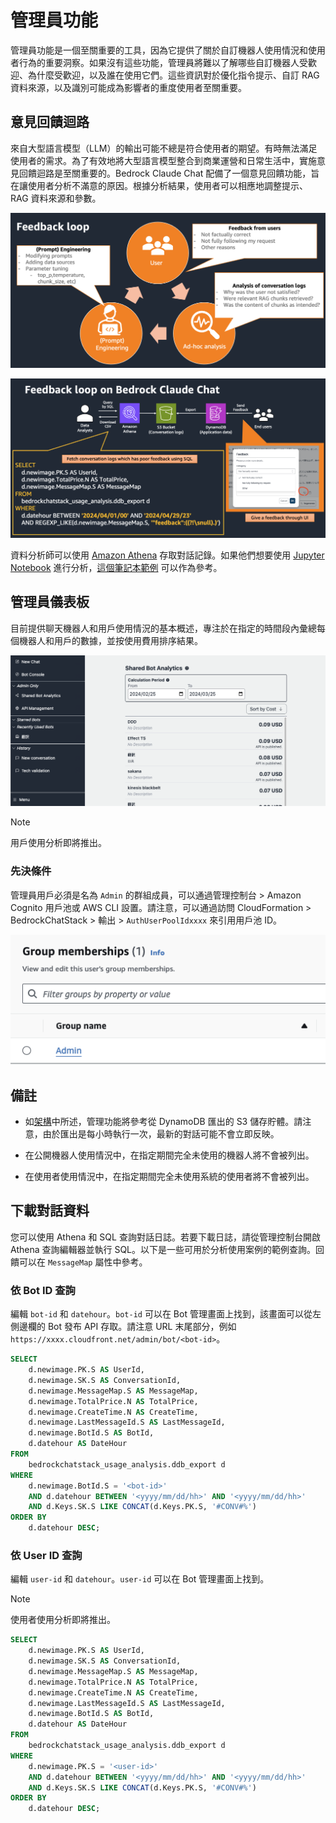 # 管理員功能

管理員功能是一個至關重要的工具，因為它提供了關於自訂機器人使用情況和使用者行為的重要洞察。如果沒有這些功能，管理員將難以了解哪些自訂機器人受歡迎、為什麼受歡迎，以及誰在使用它們。這些資訊對於優化指令提示、自訂 RAG 資料來源，以及識別可能成為影響者的重度使用者至關重要。

## 意見回饋迴路

來自大型語言模型（LLM）的輸出可能不總是符合使用者的期望。有時無法滿足使用者的需求。為了有效地將大型語言模型整合到商業運營和日常生活中，實施意見回饋迴路是至關重要的。Bedrock Claude Chat 配備了一個意見回饋功能，旨在讓使用者分析不滿意的原因。根據分析結果，使用者可以相應地調整提示、RAG 資料來源和參數。

![](./imgs/feedback_loop.png)

![](./imgs/feedback-using-claude-chat.png)

資料分析師可以使用 [Amazon Athena](https://aws.amazon.com/jp/athena/) 存取對話記錄。如果他們想要使用 [Jupyter Notebook](https://jupyter.org/) 進行分析，[這個筆記本範例](../examples/notebooks/feedback_analysis_example.ipynb) 可以作為參考。

## 管理員儀表板

目前提供聊天機器人和用戶使用情況的基本概述，專注於在指定的時間段內彙總每個機器人和用戶的數據，並按使用費用排序結果。

![](./imgs/admin_bot_analytics.png)

> [!Note]
> 用戶使用分析即將推出。

### 先決條件

管理員用戶必須是名為 `Admin` 的群組成員，可以通過管理控制台 > Amazon Cognito 用戶池或 AWS CLI 設置。請注意，可以通過訪問 CloudFormation > BedrockChatStack > 輸出 > `AuthUserPoolIdxxxx` 來引用用戶池 ID。

![](./imgs/group_membership_admin.png)

## 備註

- 如[架構](../README.md#architecture)中所述，管理功能將參考從 DynamoDB 匯出的 S3 儲存貯體。請注意，由於匯出是每小時執行一次，最新的對話可能不會立即反映。

- 在公開機器人使用情況中，在指定期間完全未使用的機器人將不會被列出。

- 在使用者使用情況中，在指定期間完全未使用系統的使用者將不會被列出。

## 下載對話資料

您可以使用 Athena 和 SQL 查詢對話日誌。若要下載日誌，請從管理控制台開啟 Athena 查詢編輯器並執行 SQL。以下是一些可用於分析使用案例的範例查詢。回饋可以在 `MessageMap` 屬性中參考。

### 依 Bot ID 查詢

編輯 `bot-id` 和 `datehour`。`bot-id` 可以在 Bot 管理畫面上找到，該畫面可以從左側邊欄的 Bot 發布 API 存取。請注意 URL 末尾部分，例如 `https://xxxx.cloudfront.net/admin/bot/<bot-id>`。

```sql
SELECT
    d.newimage.PK.S AS UserId,
    d.newimage.SK.S AS ConversationId,
    d.newimage.MessageMap.S AS MessageMap,
    d.newimage.TotalPrice.N AS TotalPrice,
    d.newimage.CreateTime.N AS CreateTime,
    d.newimage.LastMessageId.S AS LastMessageId,
    d.newimage.BotId.S AS BotId,
    d.datehour AS DateHour
FROM
    bedrockchatstack_usage_analysis.ddb_export d
WHERE
    d.newimage.BotId.S = '<bot-id>'
    AND d.datehour BETWEEN '<yyyy/mm/dd/hh>' AND '<yyyy/mm/dd/hh>'
    AND d.Keys.SK.S LIKE CONCAT(d.Keys.PK.S, '#CONV#%')
ORDER BY
    d.datehour DESC;
```

### 依 User ID 查詢

編輯 `user-id` 和 `datehour`。`user-id` 可以在 Bot 管理畫面上找到。

> [!Note]
> 使用者使用分析即將推出。

```sql
SELECT
    d.newimage.PK.S AS UserId,
    d.newimage.SK.S AS ConversationId,
    d.newimage.MessageMap.S AS MessageMap,
    d.newimage.TotalPrice.N AS TotalPrice,
    d.newimage.CreateTime.N AS CreateTime,
    d.newimage.LastMessageId.S AS LastMessageId,
    d.newimage.BotId.S AS BotId,
    d.datehour AS DateHour
FROM
    bedrockchatstack_usage_analysis.ddb_export d
WHERE
    d.newimage.PK.S = '<user-id>'
    AND d.datehour BETWEEN '<yyyy/mm/dd/hh>' AND '<yyyy/mm/dd/hh>'
    AND d.Keys.SK.S LIKE CONCAT(d.Keys.PK.S, '#CONV#%')
ORDER BY
    d.datehour DESC;
```